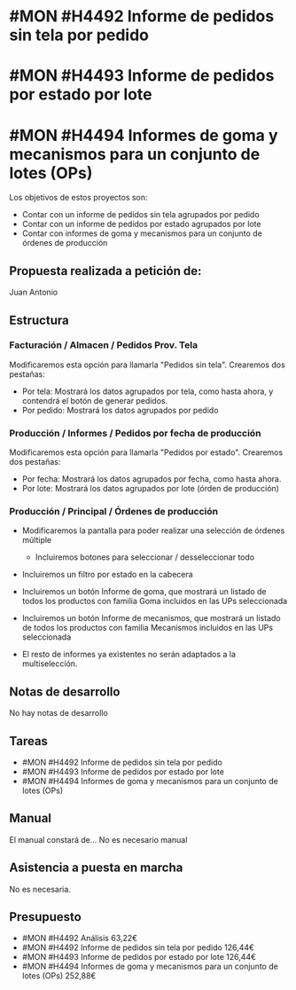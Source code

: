 # #MON #H4492 Informe de pedidos sin tela por pedido
# #MON #H4493 Informe de pedidos por estado por lote
# #MON #H4494 Informes de goma y mecanismos para un conjunto de lotes (OPs)

Los objetivos de estos proyectos son:
+ Contar con un informe de pedidos sin tela agrupados por pedido
+ Contar con un informe de pedidos por estado agrupados por lote
+ Contar con informes de goma y mecanismos para un conjunto de órdenes de producción

## Propuesta realizada a petición de:
Juan Antonio

## Estructura

### Facturación / Almacen / Pedidos Prov. Tela
Modificaremos esta opción para llamarla "Pedidos sin tela". Crearemos dos pestañas:

+ Por tela: Mostrará los datos agrupados por tela, como hasta ahora, y contendrá el botón de generar pedidos.
+ Por pedido: Mostrará los datos agrupados por pedido

### Producción / Informes / Pedidos por fecha de producción
Modificaremos esta opción para llamarla "Pedidos por estado". Crearemos dos pestañas:

+ Por fecha: Mostrará los datos agrupados por fecha, como hasta ahora.
+ Por lote: Mostrará los datos agrupados por lote (órden de producción)

### Producción / Principal / Órdenes de producción

* Modificaremos la pantalla para poder realizar una selección de órdenes múltiple
    * Incluiremos botones para seleccionar / desseleccionar todo

* Incluiremos un filtro por estado en la cabecera

* Incluiremos un botón Informe de goma, que mostrará un listado de todos los productos con familia Goma incluidos en las UPs seleccionada

* Incluiremos un botón Informe de mecanismos, que mostrará un listado de todos los productos con familia Mecanismos incluidos en las UPs seleccionada

* El resto de informes ya existentes no serán adaptados a la multiselección.

## Notas de desarrollo
No hay notas de desarrollo



## Tareas
* #MON #H4492 Informe de pedidos sin tela por pedido
* #MON #H4493 Informe de pedidos por estado por lote
* #MON #H4494 Informes de goma y mecanismos para un conjunto de lotes (OPs)

## Manual
El manual constará de...
No es necesario manual

## Asistencia a puesta en marcha
No es necesaria.

## Presupuesto
* #MON #H4492 Análisis 63,22€
* #MON #H4492 Informe de pedidos sin tela por pedido 126,44€
* #MON #H4493 Informe de pedidos por estado por lote 126,44€
* #MON #H4494 Informes de goma y mecanismos para un conjunto de lotes (OPs) 252,88€
